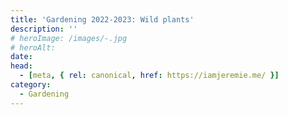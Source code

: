 ```yaml
---
title: 'Gardening 2022-2023: Wild plants'
description: ''
# heroImage: /images/-.jpg
# heroAlt:
date:
head:
  - [meta, { rel: canonical, href: https://iamjeremie.me/ }]
category:
  - Gardening
---
```


<!-- ![](/images/-.jpg) -->

<!-- more -->
